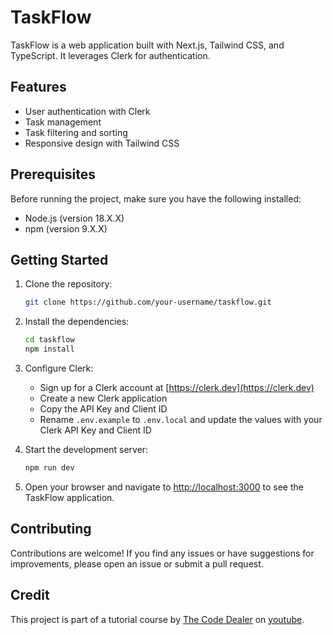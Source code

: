 # TaskFlow

TaskFlow is a web application built with Next.js, Tailwind CSS, and TypeScript. It leverages Clerk for authentication.

## Features

-   User authentication with Clerk
-   Task management
-   Task filtering and sorting
-   Responsive design with Tailwind CSS

## Prerequisites

Before running the project, make sure you have the following installed:

-   Node.js (version 18.X.X)
-   npm (version 9.X.X)

## Getting Started

1. Clone the repository:

    ```bash
    git clone https://github.com/your-username/taskflow.git
    ```

2. Install the dependencies:

    ```bash
    cd taskflow
    npm install
    ```

3. Configure Clerk:

    - Sign up for a Clerk account at [https://clerk.dev](https://clerk.dev)
    - Create a new Clerk application
    - Copy the API Key and Client ID
    - Rename `.env.example` to `.env.local` and update the values with your Clerk API Key and Client ID

4. Start the development server:

    ```bash
    npm run dev
    ```

5. Open your browser and navigate to [http://localhost:3000](http://localhost:3000) to see the TaskFlow application.

## Contributing

Contributions are welcome! If you find any issues or have suggestions for improvements, please open an issue or submit a pull request.

## Credit

This project is part of a tutorial course by [The Code Dealer](https://www.youtube.com/@TheCodeDealer) on [youtube](https://www.youtube.com/watch?v=kPKXmEp_wfU).
